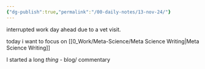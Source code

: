 ```yaml
---
{"dg-publish":true,"permalink":"/00-daily-notes/13-nov-24/"}
---
```


interrupted work day ahead due to a vet visit.

today i want to focus on [[0_Work/Meta-Science/Meta Science Writing\|Meta Science Writing]] 

I started a long *thing* - blog/ commentary